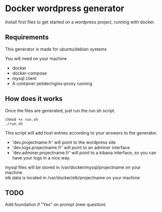 Docker wordpress generator
==========================

Install first files to get started on a wordpress project, running with docker.

Requirements
------------

This generator is made for ubuntu/debian systems

You will need on your machine
 * docker
 * docker-compose
 * mysql client
 * A container jwilder/nginx-proxy running

How does it works
-----------------

Once the files are generated, just run the run.sh script.

```
chmod +x run.sh
./run.sh
```

This script will add host entries according to your answers to the generator.
 * 'dev.projectname.fr' will point to the wordpress site
 * 'dev.logs.projectname.fr' will point to an adminer interface 
 * 'dev.adminer.projectname.fr' will point to a kibana interface, so you can have your logs in a nice way.

mysql files will be stored in /var/docker/mysql/projectname on your machine  
elk data is located in /var/docker/elk/projectname on your machine

TODO
----

Add foundation if "Yes" on prompt (new question)
